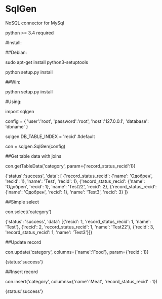 # SqlGen
NoSQL connector for MySql

python >= 3.4 required

#Install:

##Debian:

sudo apt-get install python3-setuptools

python setup.py install

##Win:

python setup.py install

#Using:

import sqlgen

config = {
    	'user':'root',
	'password':'root',
	'host':'127.0.0.1',
	'database': 'dbname'
}

sqlgen.DB_TABLE_INDEX = 'recid' #default

con = sqlgen.SqlGen(config)


##Get table data with joins

con.getTableData('category', param={'record_status_recid':1})

{'status':'success',
  'data': [
 {'record_status_recid': {'name': 'Одобрен', 'recid': 1}, 
    'name': 'Test',
    'recid': 1}, 
 {'record_status_recid': {'name': 'Одобрен', 'recid': 1}, 
   'name': 'Test22', 
   'recid': 2}, 
 {'record_status_recid': {'name': 'Одобрен', 'recid': 1}, 
   'name': 'Test3', 
   'recid': 3}
]}

##Simple select

con.select('category')

{'status': 'success', 'data': [{'recid': 1, 'record_status_recid': 1, 'name': 'Test'}, {'recid': 2, 'record_status_recid': 1, 'name': 'Test22'}, {'recid': 3, 'record_status_recid': 1, 'name': 'Test3'}]}

##Update record

con.update('category', columns={'name':'Food'}, param={'recid': 1})

{status:'success'}

##Insert record

con.insert('category', columns={'name':'Meat', 'record_status_recid' : 1})

{status:'success'}



